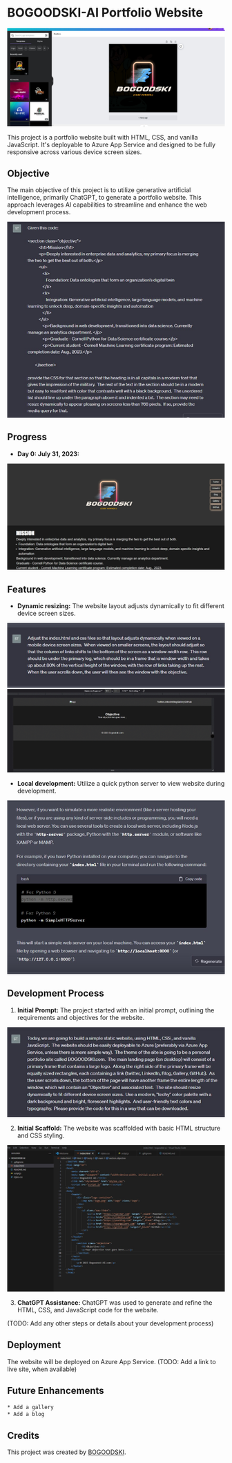 # BOGOODSKI-AI Portfolio Website

![canva](media/readme/canva.jpg)

This project is a portfolio website built with HTML, CSS, and vanilla JavaScript. It's deployable to Azure App Service and designed to be fully responsive across various device screen sizes.

## Objective

The main objective of this project is to utilize generative artificial intelligence, primarily ChatGPT, to generate a portfolio website. This approach leverages AI capabilities to streamline and enhance the web development process.

![chatgpt style objective](media/readme/chatgpt-style-objective.jpg)

## Progress

- **Day 0: July 31, 2023:** 

![Day 0 July 31 2023](media/readme/day0july312023.jpg)

## Features

- **Dynamic resizing:** The website layout adjusts dynamically to fit different device screen sizes.

![dynamically resize](media/readme/dynamically-resize.jpg)
![dynamic resize gif](media/readme/dynamic-resize-gif.gif)

- **Local development:** Utilize a quick python server to view website during development.

![server](media/readme/server.jpg)

## Development Process

1. **Initial Prompt:** The project started with an initial prompt, outlining the requirements and objectives for the website.

![initial prompt](media/readme/initial-prompt.jpg)

2. **Initial Scaffold:** The website was scaffolded with basic HTML structure and CSS styling.

![initial scaffold](media/readme/initial-scaffold.jpg)

3. **ChatGPT Assistance:** ChatGPT was used to generate and refine the HTML, CSS, and JavaScript code for the website.

(TODO: Add any other steps or details about your development process)

## Deployment

The website will be deployed on Azure App Service. (TODO: Add a link to live site, when available)

## Future Enhancements

    * Add a gallery
    * Add a blog

## Credits

This project was created by [BOGOODSKI](https://www.linkedin.com/in/sbogucki12/).
